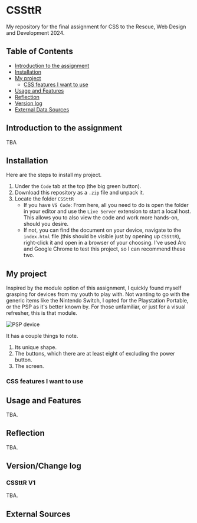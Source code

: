 # CSSttR

My repository for the final assignment for CSS to the Rescue, Web Design and Development 2024.

## Table of Contents

-   [Introduction to the assignment](#introduction-to-the-assignment)
-   [Installation](#installation)
-   [My project](#my-project)
    -   [CSS features I want to use](#css-features-i-want-to-use)
-   [Usage and Features](#usage-and-features)
-   [Reflection](#Reflection)
-   [Version log](#versionchange-log)
-   [External Data Sources](#external-data-sources)

## Introduction to the assignment

TBA

## Installation

Here are the steps to install my project.

1. Under the `Code` tab at the top (the big green button).
2. Download this repository as a `.zip` file and unpack it.
3. Locate the folder `CSSttR`
    - If you have `VS Code`: From here, all you need to do is open the folder in your editor and use the `Live Server` extension to start a local host. This allows you to also view the code and work more hands-on, should you desire.
    - If not, you can find the document on your device, navigate to the `index.html` file (this should be visible just by opening up `CSSttR`), right-click it and open in a browser of your choosing. I've used Arc and Google Chrome to test this project, so I can recommend these two.

## My project

Inspired by the module option of this assignment, I quickly found myself grasping for devices from my youth to play with. Not wanting to go with the generic items like the Nintendo Switch, I opted for the Playstation Portable, or the PSP as it's better known by. For those unfamiliar, or just for a visual refresher, this is that module.

![PSP device](https://images.versus.io/objects/sony-psp-3000.front.variety.1591878256408.jpg)

It has a couple things to note.

1. Its unique shape.
2. The buttons, which there are at least eight of excluding the power button.
3. The screen.

### CSS features I want to use

## Usage and Features

TBA.

## Reflection

TBA.

## Version/Change log

### CSSttR V1

TBA.

## External Sources
